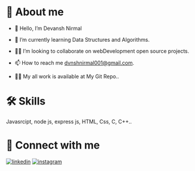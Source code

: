 # 👤 About me

- 👋 Hello, I’m Devansh Nirmal

- 🧠 I’m currently learning Data Structures and Algorithms.

- 👯‍♀️ I’m looking to collaborate on webDevelopment open source projects.

- 📫 How to reach me dvnshnirmal001@gmail.com.

- 👩‍💻 My all work is available at My Git Repo.. 


# 🛠 Skills
Javasrcipt, node js, express js, HTML, Css, C, C++..

# 🔗 Connect with me
[![linkedin](https://img.shields.io/badge/linkedin-0A66C2?style=for-the-badge&logo=linkedin&logoColor=white)](https://www.linkedin.com/in/devansh-nirmal-a89548226//)
[![instagram](https://img.shields.io/badge/instagram-1DA1F2?style=for-the-badge&logo=instagram)](https://www.instagram.com/devansh_nirmal_3/)



<!---
Devansh141202/Devansh141202 is a ✨ special ✨ repository because its `README.md` (this file) appears on your GitHub profile.
You can click the Preview link to take a look at your changes.
--->

